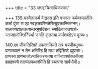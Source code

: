 +++
title = "33 जगद्वाचित्वाधिकरणम्"

+++
139.यस्यैतत्कर्म वेद्यस्स इति वचनतः कर्मवश्यप्रतीतेः  
कर्ता पुंसां स एव स्वकृतपरिणतेरित्युपक्रान्तिभग्नम्।  
बालाक्यज्ञाततत्त्वान्तरमुपदिशतः स्यादिहाजातशत्रो-  
स्तज्ज्ञातोक्तिर्निरर्था जगति कृततया कर्मशब्दोऽत्र मुख्यः॥

140.एवं जीवातिरिक्ते प्रकरणनियते तत्र यज्जीवमुख्य-  
प्राणाख्यानं न तेन क्षतिरिह हि तथा तद्विशिष्टे ह्युपासा।  
प्राणस्य प्राणभाजोऽप्यधिकरणतया वाजिवाक्योक्तनीत्या  
ब्रह्मज्ञप्त्यै तदन्यप्रकथनमिति हि स्थापना सार्वभौमी॥